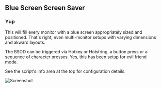 ## Blue Screen Screen Saver
### Yup

This will fill every monitor with a blue screen appropriately sized and positioned. That's right, even multi-monitor setups with varying dimensions and akward layouts.

The BSOD can be triggered via Hotkey or Hotstring, a button press or a sequence of character presses. Yes, this has been setup for evil friend mode.

See the script's info area at the top for configuration details.

![Screenshot]()